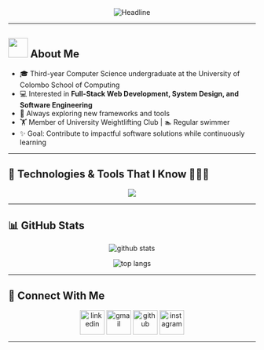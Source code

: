<!-- Banner (Optional - you can design your own banner and store it in your repo’s /assets folder) -->
<!--![Sasha Bandara Banner](./assets/banner.png) -->

<!-- Animated typing intro -->
<div align="center">
  <img src="https://readme-typing-svg.herokuapp.com?color=%236FDA44&size=28&center=true&vCenter=true&width=600&height=50&lines=Hi+there+👋,+I'm+Sasha+Bandara;Computer+Science+Undergraduate;Full-Stack+Developer;Passionate+about+Software+Engineering;Always+learning+new+things" alt="Headline" />
</div>

---

## <picture><img src="https://github.com/7oSkaaa/7oSkaaa/blob/main/Images/about_me.gif?raw=true" width="40px"></picture> About Me  

- 🎓 Third-year Computer Science undergraduate at the University of Colombo School of Computing  
- 💻 Interested in **Full-Stack Web Development, System Design, and Software Engineering**  
- 🌱 Always exploring new frameworks and tools  
- 🏋️ Member of University Weightlifting Club | 🏊 Regular swimmer
- ✨ Goal: Contribute to impactful software solutions while continuously learning  

---

## 🚀 Technologies & Tools That I Know 👨🏻‍💻  
<p align="center">
  <a href="https://skillicons.dev">
    <img src="https://skillicons.dev/icons?i=git,cpp,css,postgres,express,figma,github,html,java,js,linux,mongodb,mysql,nextjs,nodejs,postman,py,react,tailwind,ts,vscode&perline=12" />
  </a>
</p>

---

## 📊 GitHub Stats  
<p align="center">
  <img src="https://github-readme-stats.vercel.app/api?username=SashaSawindi&theme=algolia&show_icons=true" alt="github stats" />
</p>

<p align="center">
  <img src="https://github-readme-stats.vercel.app/api/top-langs/?username=SashaSawindi&layout=compact&theme=algolia" alt="top langs" />
</p>

---

## 🤝 Connect With Me  
<p align="center">
<a href="https://www.linkedin.com/in/sasha-sawindi-b85880281" target="blank"><img align="center" src="https://user-images.githubusercontent.com/88904952/234979284-68c11d7f-1acc-4f0c-ac78-044e1037d7b0.png" alt="linkedin" height="50" width="50" /></a>
<a href="mailto:sashasawindi@gmail.com" target="blank"><img align="center" src="https://cdn-icons-png.flaticon.com/512/732/732200.png" alt="gmail" height="50" width="50" /></a>
<a href="https://github.com/SashaSawindi" target="blank"><img align="center" src="https://cdn-icons-png.flaticon.com/512/733/733553.png" alt="github" height="50" width="50" /></a>
<a href="https://www.instagram.com/_sx.shx_/" target="blank"><img align="center" src="https://cdn-icons-png.flaticon.com/512/2111/2111463.png" alt="instagram" height="50" width="50" /></a>
</p>

---
<!--
## 🐍 Watch my contributions  
<p align="center">
  <img src="https://raw.githubusercontent.com/SashaSawindi/SashaSawindi/output/github-contribution-grid-snake.svg" alt="snake animation" />
</p> -->
